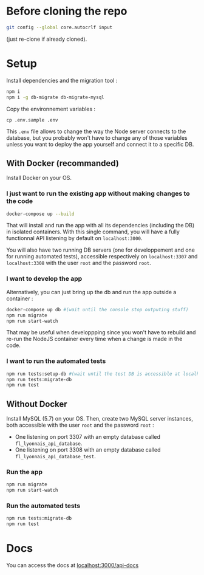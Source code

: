# Before cloning the repo
```sh
git config --global core.autocrlf input
```
(just re-clone if already cloned).

# Setup

Install dependencies and the migration tool :
```sh
npm i
npm i -g db-migrate db-migrate-mysql
```
Copy the environnement variables : 
```
cp .env.sample .env
```
This `.env` file allows to change the way the Node server connects to the database, but you probably won't have to change any of those variables unless you want to deploy the app yourself and connect it to a specific DB.

## With Docker (recommanded)

Install Docker on your OS.

### I just want to run the existing app without making changes to the code
```sh
docker-compose up --build
```
That will install and run the app with all its dependencies (including the DB) in isolated containers. With this single command, you will have a fully functionnal API listening by default on `localhost:3000`. 

You will also have two running DB servers (one for developpement and one for running automated tests), accessible respectively on `localhost:3307` and `localhost:3308` with the user `root` and the password `root`.

### I want to develop the app

Alternatively, you can just bring up the db and run the app outside a container :
```sh
docker-compose up db #(wait until the console stop outputing stuff)
npm run migrate
npm run start-watch
```
That may be useful when developpping since you won't have to rebuild and re-run the NodeJS container every time when a change is made in the code.

### I want to run the automated tests
```sh
npm run tests:setup-db #(wait until the test DB is accessible at localhost:3308)
npm run tests:migrate-db
npm run test
```

## Without Docker

Install MySQL (5.7) on your OS. 
Then, create two MySQL server instances, both accessible with the user `root` and the password `root` : 
- One listening on port 3307 with an empty database called `fl_lyonnais_api_database`. 
- One listening on port 3308 with an empty database called `fl_lyonnais_api_database_test`.

### Run the app

```sh
npm run migrate
npm run start-watch
```

### Run the automated tests

```sh
npm run tests:migrate-db
npm run test
```

# Docs
You can access the docs at [localhost:3000/api-docs](http://localhost:3000/api-docs)
